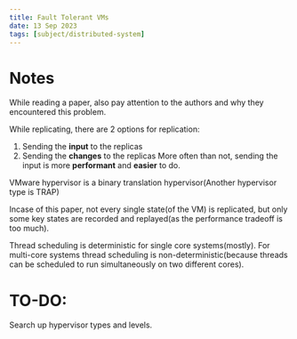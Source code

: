 ```yaml
---
title: Fault Tolerant VMs
date: 13 Sep 2023
tags: [subject/distributed-system]
---
```


# Notes

While reading a paper, also pay attention to the authors and why they encountered this problem.

While replicating, there are 2 options for replication:

1. Sending the **input** to the replicas
2. Sending the **changes** to the replicas
   More often than not, sending the input is more **performant** and **easier** to do.

VMware hypervisor is a binary translation hypervisor(Another hypervisor type is TRAP)

Incase of this paper, not every single state(of the VM) is replicated, but only some key states are recorded and replayed(as the performance tradeoff is too much).

Thread scheduling is deterministic for single core systems(mostly).
For multi-core systems thread scheduling is non-deterministic(because threads can be scheduled to run simultaneously on two different cores).

# TO-DO:

Search up hypervisor types and levels.
